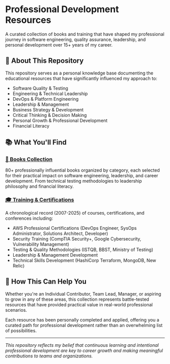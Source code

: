 # Professional Development Resources

A curated collection of books and training that have shaped my professional journey in software engineering, quality assurance, leadership, and personal development over 15+ years of my career.

## 📖 About This Repository

This repository serves as a personal knowledge base documenting the educational resources that have significantly influenced my approach to:
- Software Quality & Testing
- Engineering & Technical Leadership  
- DevOps & Platform Engineering
- Leadership & Management
- Business Strategy & Development
- Critical Thinking & Decision Making
- Personal Growth & Professional Development
- Financial Literacy

## 📚 What You'll Find

### [📖 Books Collection](Books.md)
80+ professionally influential books organized by category, each selected for their practical impact on software engineering, leadership, and career development. From technical testing methodologies to leadership philosophy and financial literacy.

### [🎓 Training & Certifications](Training.md) 
A chronological record (2007-2025) of courses, certifications, and conferences including:
- AWS Professional Certifications (DevOps Engineer, SysOps Administrator, Solutions Architect, Developer)
- Security Training (CompTIA Security+, Google Cybersecurity, Vulnerability Management)
- Testing & Quality Methodologies (ISTQB, BBST, Ministry of Testing)
- Leadership & Management Development
- Technical Skills Development (HashiCorp Terraform, MongoDB, New Relic)

## 🚀 How This Can Help You

Whether you're an Individual Contributor, Team Lead, Manager, or aspiring to grow in any of these areas, this collection represents battle-tested resources that have provided practical value in real-world professional scenarios.

Each resource has been personally completed and applied, offering you a curated path for professional development rather than an overwhelming list of possibilities.

---

*This repository reflects my belief that continuous learning and intentional professional development are key to career growth and making meaningful contributions to teams and organizations.*
